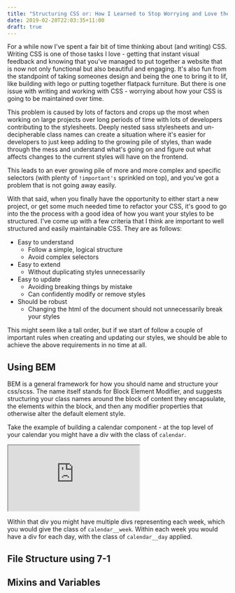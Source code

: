 ```yaml
---
title: "Structuring CSS or: How I Learned to Stop Worrying and Love the BEM 💣"
date: 2019-02-20T22:03:35+11:00
draft: true
---
```


For a while now I've spent a fair bit of time thinking about (and writing) CSS. Writing CSS is one of those tasks I love - getting that instant visual feedback and knowing that you've managed to put together a website that is now not only functional but also beautiful and engaging. It's also fun from the standpoint of taking someones design and being the one to bring it to lif, like building with lego or putting together flatpack furniture. But there is one issue with writing and working with CSS - worrying about how your CSS is going to be maintained over time.

<!--more-->

This problem is caused by lots of factors and crops up the most when working on large projects over long periods of time with lots of developers contributing to the stylesheets. Deeply nested sass stylesheets and un-decipherable class names can create a situation where it's easier for developers to just keep adding to the growing pile of styles, than wade through the mess and understand what's going on and figure out what affects changes to the current styles will have on the frontend.

This leads to an ever growing pile of more and more complex and specific selectors (with plenty of `!important's` sprinkled on top), and you've got a problem that is not going away easily.

With that said, when you finally have the opportunity to either start a new project, or get some much needed time to refactor your CSS, it's good to go into the the process with a good idea of how you want your styles to be structured. I've come up with a few criteria that I think are important to well structured and easily maintainable CSS. They are as follows:

- Easy to understand
  - Follow a simple, logical structure
  - Avoid complex selectors
- Easy to extend
  - Without duplicating styles unnecessarily
- Easy to update
  - Avoiding breaking things by mistake
  - Can confidently modify or remove styles
- Should be robust
  - Changing the html of the document should not unnecessarily break your styles

This might seem like a tall order, but if we start of follow a couple of important rules when creating and updating our styles, we should be able to achieve the above requirements in no time at all.

## Using BEM

BEM is a general framework for how you should name and structure your css/scss. The name itself stands for Block Element Modifier, and suggests structuring your class names around the block of content they encapsulate, the elements within the block, and then any modifier properties that otherwise alter the default element style.

Take the example of building a calendar component - at the top level of your calendar you might have a div with the class of `calendar`.

<iframe src="https://codepen.io/SeanG7/pen/gOORjPb"></iframe>

Within that div you might have multiple divs representing each week, which you would give the class of `calendar__week`. Within each week you would have a div for each day, with the class of `calendar__day` applied.

## File Structure using 7-1

## Mixins and Variables
